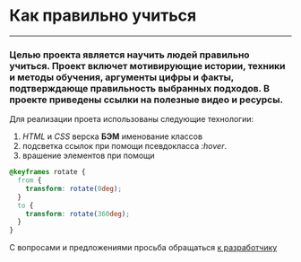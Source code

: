 # Как правильно учиться
------
### Целью проекта является научить людей правильно учиться. Проект включет мотивирующие истории, техники и методы обучения, аргументы цифры и факты, подтверждающе правильность выбранных подходов. В проекте приведены ссылки на полезные видео и ресурсы. 
Для реализации проета использованы следующие технологии:  
1. *HTML* и *CSS* верска
**БЭМ** именование классов  
2. подсветка ссылок при помощи псевдокласса *:hover*.
3. врашение элементов при помощи 
```CSS
@keyframes rotate {
  from {
    transform: rotate(0deg);
  }
  to {
    transform: rotate(360deg);
  }
}
``` 
С вопросами и предложениями просьба обращаться [к разработчику](https://www.facebook.com/amolokanoff)
